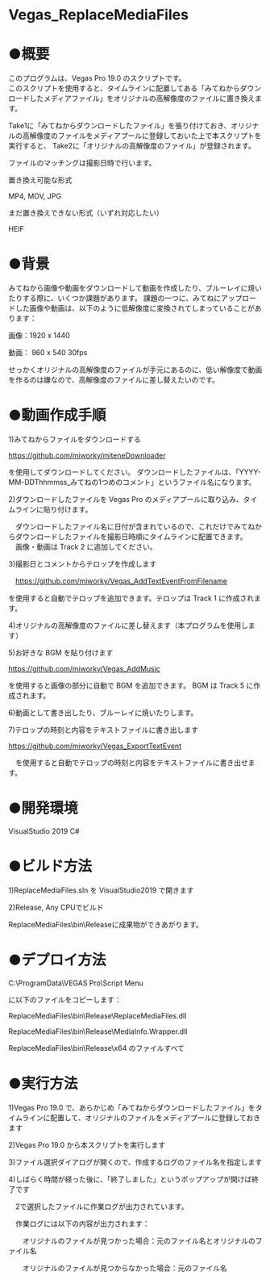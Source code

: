# Vegas_ReplaceMediaFiles
# ●概要

このプログラムは、Vegas Pro 19.0 のスクリプトです。  
このスクリプトを使用すると、タイムラインに配置してある「みてねからダウンロードしたメディアファイル」をオリジナルの高解像度のファイルに置き換えます。 

Take1に「みてねからダウンロードしたファイル」を張り付けておき、オリジナルの高解像度のファイルをメディアプールに登録しておいた上で本スクリプトを実行すると、
Take2に「オリジナルの高解像度のファイル」が登録されます。

ファイルのマッチングは撮影日時で行います。

置き換え可能な形式

MP4, MOV, JPG

まだ置き換えできない形式（いずれ対応したい）

HEIF


# ●背景

みてねから画像や動画をダウンロードして動画を作成したり、ブルーレイに焼いたりする際に、いくつか課題があります。
課題の一つに、みてねにアップロードした画像や動画は、以下のように低解像度に変換されてしまっていることがあります：

画像：1920 x 1440

動画： 960 x 540 30fps

せっかくオリジナルの高解像度のファイルが手元にあるのに、低い解像度で動画を作るのは嫌なので、高解像度のファイルに差し替えたいのです。

# ●動画作成手順

1)みてねからファイルをダウンロードする

  https://github.com/miworky/miteneDownloader

を使用してダウンロードしてください。
  ダウンロードしたファイルは、「YYYY-MM-DDThhmmss_みてねの1つめのコメント」というファイル名になります。
  
2)ダウンロードしたファイルを Vegas Pro のメディアプールに取り込み、タイムラインに貼り付けます。

　ダウンロードしたファイル名に日付が含まれているので、これだけでみてねからダウンロードしたファイルを撮影日時順にタイムラインに配置できます。
 　画像・動画は Track 2 に追加してください。
  
3)撮影日とコメントからテロップを作成します

　https://github.com/miworky/Vegas_AddTextEventFromFilename

を使用すると自動でテロップを追加できます。テロップは Track 1 に作成されます。

4)オリジナルの高解像度のファイルに差し替えます（本プログラムを使用します）

5)お好きな BGM を貼り付けます

   https://github.com/miworky/Vegas_AddMusic
   
   を使用すると画像の部分に自動で BGM を追加できます。
   BGM は Track 5 に作成されます。

6)動画として書き出したり、ブルーレイに焼いたりします。

7)テロップの時刻と内容をテキストファイルに書き出します

  https://github.com/miworky/Vegas_ExportTextEvent

　を使用すると自動でテロップの時刻と内容をテキストファイルに書き出せます。

# ●開発環境

VisualStudio 2019 C#

# ●ビルド方法

1)ReplaceMediaFiles.sln を VisualStudio2019 で開きます

2)Release, Any CPUでビルド

ReplaceMediaFiles\bin\Releaseに成果物ができあがります。


# ●デプロイ方法

C:\ProgramData\VEGAS Pro\Script Menu

に以下のファイルをコピーします：

ReplaceMediaFiles\bin\Release\ReplaceMediaFiles.dll

ReplaceMediaFiles\bin\Release\MediaInfo.Wrapper.dll

ReplaceMediaFiles\bin\Release\x64 のファイルすべて


# ●実行方法

1)Vegas Pro 19.0 で、あらかじめ「みてねからダウンロードしたファイル」をタイムラインに配置して、オリジナルのファイルをメディアプールに登録しておきます

2)Vegas Pro 19.0 から本スクリプトを実行します

3)ファイル選択ダイアログが開くので、作成するログのファイル名を指定します

4)しばらく時間が経った後に、「終了しました」というポップアップが開けば終了です

　2で選択したファイルに作業ログが出力されています。
 
 　作業ログには以下の内容が出力されます：
  
　　オリジナルのファイルが見つかった場合：元のファイル名とオリジナルのファイル名
  
　　オリジナルのファイルが見つからなかった場合：元のファイル名



